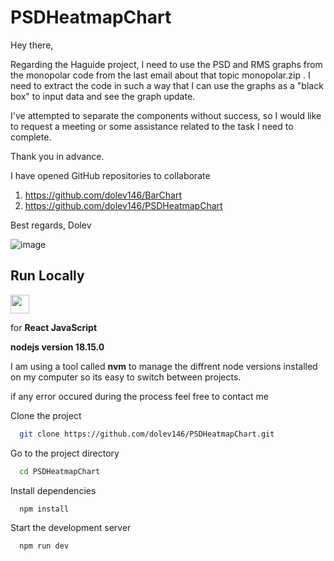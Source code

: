 # PSDHeatmapChart
Hey there,

Regarding the Haguide project, I need to use the PSD and RMS graphs from the monopolar code from the last email about that topic  monopolar.zip . I need to extract the code in such a way that I can use the graphs as a "black box" to input data and see the graph update.

I've attempted to separate the components without success, so I would like to request a meeting or some assistance related to the task I need to complete.

Thank you in advance.

I have opened GitHub repositories to collaborate

1.	https://github.com/dolev146/BarChart 
2.	https://github.com/dolev146/PSDHeatmapChart 

Best regards,
Dolev


![image](https://user-images.githubusercontent.com/62290677/234306370-ffbf4785-38d3-43f5-8d3e-ff386e07a641.png)


## Run Locally

<img src="https://user-images.githubusercontent.com/62290677/234396792-11ce8b45-3836-4e02-8761-787bd61d83e8.png" width="30" height="30">


for **React JavaScript**

**nodejs version 18.15.0**

I am using a tool called **nvm** to manage the diffrent node
versions installed on my computer so its easy to switch between projects.

if any error occured during the process feel free to contact me


Clone the project

```bash
  git clone https://github.com/dolev146/PSDHeatmapChart.git
```

Go to the project directory

```bash
  cd PSDHeatmapChart
```

Install dependencies

```bash
  npm install
```

Start the development server

```bash
  npm run dev
```






